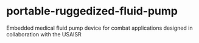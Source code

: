 # portable-ruggedized-fluid-pump
Embedded medical fluid pump device for combat applications designed in collaboration with the USAISR
